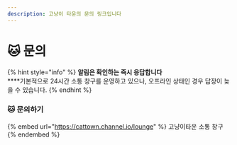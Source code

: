 ```yaml
---
description: 고냥이 타운의 문의 링크입니다
---
```


# 🐱 문의

{% hint style="info" %}
**알림은 확인하는 즉시 응답합니다**\
****기본적으로 24시간 소통 창구를 운영하고 있으나, 오프라인 상태인 경우 답장이 늦을 수 있습니다.
{% endhint %}

### 🐱 문의하기

{% embed url="https://cattown.channel.io/lounge" %}
고냥이타운 소통 창구
{% endembed %}
